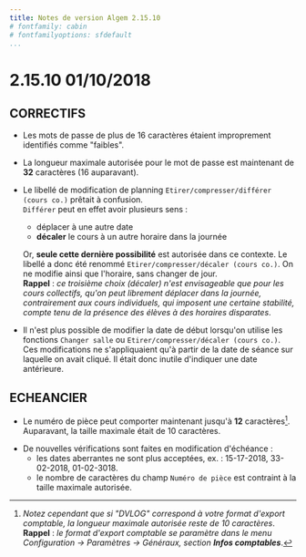 ```yaml
---
title: Notes de version Algem 2.15.10
# fontfamily: cabin
# fontfamilyoptions: sfdefault
...
```


# 2.15.10 01/10/2018
## CORRECTIFS
* Les mots de passe de plus de 16 caractères étaient improprement identifiés comme "faibles".
* La longueur maximale autorisée pour le mot de passe est maintenant de **32** caractères (16 auparavant).
* Le libellé de modification de planning `Etirer/compresser/différer (cours co.)` prêtait à confusion.\
`Différer` peut en effet avoir plusieurs sens :
    * déplacer à une autre date
    * **décaler** le cours à un autre horaire dans la journée

    Or, **seule cette dernière possibilité** est autorisée dans ce contexte. Le libellé a donc été renommé `Etirer/compresser/décaler (cours co.)`. On ne modifie ainsi que l'horaire, sans changer de jour.\
    **Rappel** : _ce troisième choix (décaler) n'est envisageable que pour les cours collectifs, qu'on peut librement déplacer dans la journée, contrairement aux cours individuels, qui imposent une certaine stabilité, compte tenu de la présence des élèves à des horaires disparates_.
* Il n'est plus possible de modifier la date de début lorsqu'on utilise les fonctions `Changer salle` ou `Etirer/compresser/décaler (cours co.)`. Ces modifications ne s'appliquaient qu'à partir de la date de séance sur laquelle on avait cliqué. Il était donc inutile d'indiquer une date antérieure.

## ECHEANCIER
* Le numéro de pièce peut comporter maintenant jusqu'à **12** caractères[^1]. Auparavant, la taille maximale était de 10 caractères.

[^1]:_Notez cependant que si "DVLOG" correspond à votre format d'export comptable, la longueur maximale autorisée reste de 10 caractères_.\
**Rappel** : _le format d'export comptable se paramètre dans le menu Configuration → Paramètres → Généraux, section **Infos comptables**_.

* De nouvelles vérifications sont faites en modification d'échéance :
    * les dates aberrantes ne sont plus acceptées, ex. : 15-17-2018, 33-02-2018, 01-02-3018.
    * le nombre de caractères du champ `Numéro de pièce` est contraint à la taille maximale autorisée.
